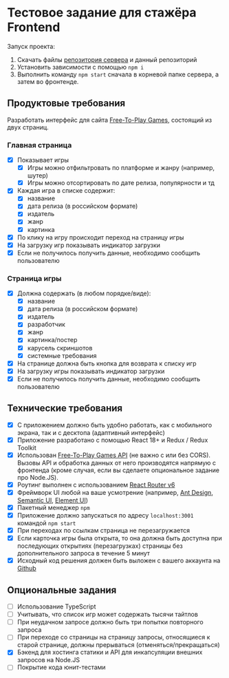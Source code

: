 # Тестовое задание для стажёра Frontend

Запуск проекта:

1. Скачать файлы [репозитория сервера](https://github.com/Inc0re/express-proxy-server) и данный репозиторий
2. Установить зависимости с помощью `npm i`
3. Выполнить команду `npm start` сначала в корневой папке сервера, а затем во фронтенде.

## Продуктовые требования

Разработать интерфейс для сайта [Free-To-Play Games](https://www.freetogame.com/), состоящий из двух страниц.

### Главная страница

- [X] Показывает игры
  - [X] Игры можно отфильтровать по платформе и жанру (например, шутер)
  - [X] Игры можно отсортировать по дате релиза, популярности и тд
- [X] Каждая игра в списке содержит:
  - [X] название
  - [X] дата релиза (в российском формате)
  - [X] издатель
  - [X] жанр
  - [X] картинка
- [X] По клику на игру происходит переход на страницу игры
- [X] На загрузку игр показывать индикатор загрузки
- [X] Если не получилось получить данные, необходимо сообщить пользователю

### Страница игры

- [X] Должна содержать (в любом порядке/виде):
  - [X] название
  - [X] дата релиза (в российском формате)
  - [X] издатель
  - [X] разработчик
  - [X] жанр
  - [X] картинка/постер
  - [X] карусель скриншотов
  - [X] системные требования
- [X] На странице должна быть кнопка для возврата к списку игр
- [X] На загрузку игры показывать индикатор загрузки
- [X] Если не получилось получить данные, необходимо сообщить пользователю

## Технические требования

- [X] С приложением должно быть удобно работать, как с мобильного экрана, так и с десктопа (адаптивный интерфейс)
- [X] Приложение разработано с помощью React 18+ и Redux / Redux Toolkit
- [X] Использован [Free-To-Play Games API](https://www.freetogame.com/api-doc) (не важно с или без CORS). Вызовы API и обработка данных от него производятся напрямую с фронтенда (кроме случая, если вы сделаете опциональное задание про Node.JS).
- [X] Роутинг выполнен с использованием [React Router v6](https://reactrouter.com/en/main)
- [X] Фреймворк UI любой на ваше усмотрение (например, [Ant Design](https://ant.design/), [Semantic UI](https://react.semantic-ui.com/), [Element UI](http://elemental-ui.com/))
- [X] Пакетный менеджер `npm`
- [X] Приложение должно запускаться по адресу `localhost:3001` командой `npm start`
- [X] При переходах по ссылкам страница не перезагружается
- [X] Если карточка игры была открыта, то она должна быть доступна при последующих открытиях (перезагрузках) страницы без дополнительного запроса в течение 5 минут
- [X] Исходный код решения должен быть выложен с вашего аккаунта на [Github](http://github.com/)

## Опциональные задания

- [ ] Использование TypeScript
- [ ] Учитывать, что список игр может содержать тысячи тайтлов
- [ ] При неудачном запросе должно быть три попытки повторного запроса
- [ ] При переходе со страницы на страницу запросы, относящиеся к старой странице, должны прерываться (отменяться/прекращаться)
- [X] Бэкенд для хостинга статики и API для инкапсуляции внешних запросов на Node.JS
- [ ] Покрытие кода юнит-тестами
